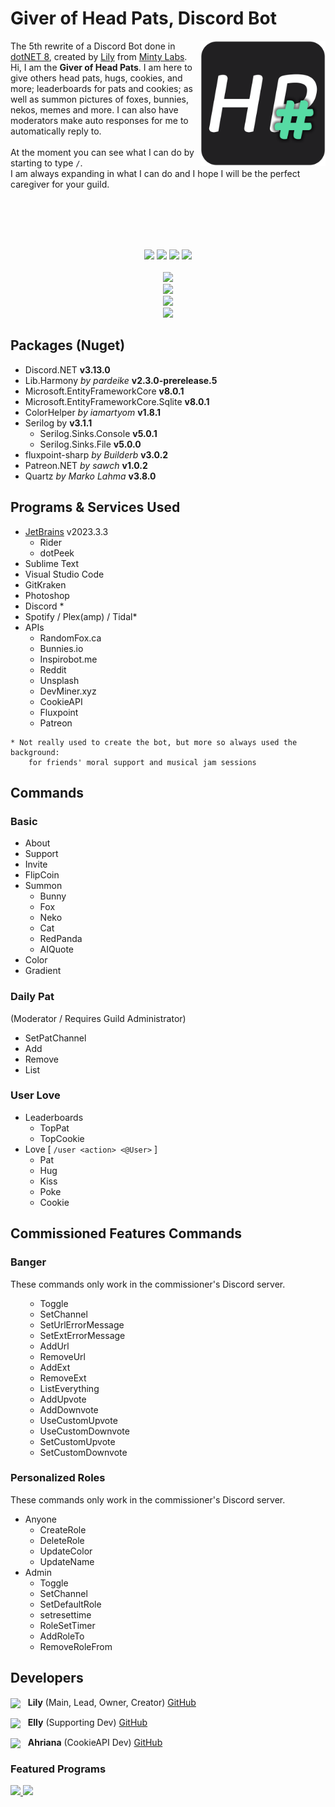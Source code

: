 <h1>Giver of Head Pats, Discord Bot</h1>
<img src="https://raw.githubusercontent.com/Minty-Labs/Giver-of-Head-Pats/main/Media/HeadPatSharp.png" align="right" width="200" height="200" />
<p>
The 5th rewrite of a Discord Bot done in <a href="https://dotnet.microsoft.com/en-us/download/dotnet/8.0" target="_blank">dotNET 8</a>, 
created by <a href="https://mintlily.lgbt/">Lily</a> from <a href="https://mintylabs.dev/">Minty Labs</a>. <br>
Hi, I am the <b>Giver of Head Pats</b>. I am here to give others head pats, hugs, cookies, and more; leaderboards for pats and cookies; as well as summon pictures of foxes, bunnies, nekos, memes and more. I can also have moderators make auto responses for me to automatically reply to.
<br><br>
At the moment you can see what I can do by starting to type <code>/</code>.<br>
I am always expanding in what I can do and I hope I will be the perfect caregiver for your guild.
</p>

<br><br><br><br>
<!-- Just Extra Space -->

<p align="center">
    <img src="https://img.shields.io/static/v1?label=Bot%20Version&message=5.1.1&color=389980&style=for-the-badge" />
    <!-- Elly Cute -->
    <img src="https://img.shields.io/static/v1?label=Last%20Updated&message=1%20February%202024&color=389980&style=for-the-badge" />
    <img src="https://img.shields.io/static/v1?label=Language&message=C%23&color=C059D0&style=for-the-badge" />
    <a href="https://github.com/discord-net/Discord.Net"><img src="https://img.shields.io/static/v1?label=Library&message=Discord.NET&color=7289DA&style=for-the-badge" /></a>
    <br><br>
    <a href=""><img src="https://img.shields.io/static/v1?label=Need%20Support%3F&message=Join%20the%20support%20server&color=7289DA&style=for-the-badge" /></a>
    <br>
    <a href="https://discord.com/api/oauth2/authorize?client_id=489144212911030304&permissions=1238830009424&scope=applications.commands%20bot"><img src="https://img.shields.io/static/v1?label=Would%20you%20like%20the%20bot%3F&message=Invite%20to%20your%20server&color=9fffe3&style=for-the-badge" /></a>
    <br>
    <a href="https://ko-fi.com/MintLily"><img src="https://img.shields.io/static/v1?label=Donate&message=Support%20the%20Author&color=0D8AC8&style=for-the-badge" /></a>
    <br>
    <a href="https://top.gg/bot/489144212911030304"><img src="https://img.shields.io/static/v1?label=Boost%20on&message=Top.gg&color=FF3366&style=for-the-badge" /></a>
</p>

<h2>Packages (Nuget)</h2>
<ul>
    <li>Discord.NET <b>v3.13.0</b></li>
    <li>Lib.Harmony <i>by pardeike</i> <b>v2.3.0-prerelease.5</b></li>
    <li>Microsoft.EntityFrameworkCore <b>v8.0.1</b></li>
    <li>Microsoft.EntityFrameworkCore.Sqlite <b>v8.0.1</b></li>
    <li>ColorHelper <i>by iamartyom</i> <b>v1.8.1</b></li>
    <li>Serilog by <b>v3.1.1</b>
        <ul>
            <li>Serilog.Sinks.Console <b>v5.0.1</b></li>
            <li>Serilog.Sinks.File <b>v5.0.0</b></li>
        </ul>
    </li>
    <li>fluxpoint-sharp <i>by Builderb</i> <b>v3.0.2</b></li>
    <li>Patreon.NET <i>by sawch</i> <b>v1.0.2</b></li>
    <li>Quartz <i>by Marko Lahma</i> <b>v3.8.0</b></li>
</ul>

<h2>Programs & Services Used</h2>
<ul>
    <li><a href="https://jb.gg/OpenSourceSupport" target="_blank">JetBrains</a> v2023.3.3
        <ul>
            <li>Rider</li>
            <li>dotPeek</li>
        </ul>
    </li>
    <li>Sublime Text</li>
    <li>Visual Studio Code</li>
    <li>GitKraken</li>
    <li>Photoshop</li>
    <li>Discord *</li>
    <li>Spotify / Plex(amp) / Tidal*</li>
    <li>APIs
        <ul>
            <li>RandomFox.ca</li>
            <li>Bunnies.io</li>
            <li>Inspirobot.me</li>
            <li>Reddit</li>
            <li>Unsplash</li>
            <li>DevMiner.xyz</li>
            <li>CookieAPI</li>
            <li>Fluxpoint</li>
            <li>Patreon</li>
        </ul>
    </li>
</ul>

```
* Not really used to create the bot, but more so always used the background:
    for friends' moral support and musical jam sessions
```

<h2>Commands</h2>
<h3>Basic</h3>
<ul>
    <li>About</li>
    <li>Support</li>
    <li>Invite</li>
    <li>FlipCoin</li>
    <li>Summon
        <ul>
            <li>Bunny</li>
            <li>Fox</li>
            <li>Neko</li>
            <li>Cat</li>
            <li>RedPanda</li>
            <li>AIQuote</li>
        </ul>
    </li>
    <li>Color</li>
    <li>Gradient</li>
</ul>

<h3>Daily Pat</h3>
<p>(Moderator / Requires Guild Administrator)</p>
<ul>
    <li>SetPatChannel</li>
    <li>Add</li>
    <li>Remove</li>
    <li>List</li>
</ul>

<h3>User Love</h3>
<ul>
    <li>Leaderboards
        <ul>
            <li>TopPat</li>
            <li>TopCookie</li>
        </ul>
    </li>
    <li>Love [ <code>/user &lt;action&gt; &lt;@User&gt;</code> ]
        <ul>
            <li>Pat</li>
            <li>Hug</li>
            <li>Kiss</li>
            <li>Poke</li>
            <li>Cookie</li>
        </ul>
    </li>
</ul>

<h2>Commissioned Features Commands</h2>
<h3>Banger</h3>
<p>These commands only work in the commissioner's Discord server.</p>
<ul>
    <ul>
        <li>Toggle</li>
        <li>SetChannel</li>
        <li>SetUrlErrorMessage</li>
        <li>SetExtErrorMessage</li>
        <li>AddUrl</li>
        <li>RemoveUrl</li>
        <li>AddExt</li>
        <li>RemoveExt</li>
        <li>ListEverything</li>
        <li>AddUpvote</li>
        <li>AddDownvote</li>
        <li>UseCustomUpvote</li>
        <li>UseCustomDownvote</li>
        <li>SetCustomUpvote</li>
        <li>SetCustomDownvote</li>
    </ul>
</ul>

<h3>Personalized Roles</h3>
<p>These commands only work in the commissioner's Discord server.</p>
<ul>
    <li>Anyone
        <ul>
            <li>CreateRole</li>
            <li>DeleteRole</li>
            <li>UpdateColor</li>
            <li>UpdateName</li>
        </ul>
    </li>
    <li>Admin
        <ul>
            <li>Toggle</li>
            <li>SetChannel</li>
            <li>SetDefaultRole</li>
            <li>setresettime</li>
            <li>RoleSetTimer</li>
            <li>AddRoleTo</li>
            <li>RemoveRoleFrom</li>
        </ul>
    </li>
</ul>


<h2>Developers</h2>
<img src="https://avatars.githubusercontent.com/u/22991790?v=4" height="35px" align=center /> &nbsp;
<b>Lily</b> (Main, Lead, Owner, Creator) <a href="https://github.com/MintLily">GitHub</a><br>

<img src="https://avatars.githubusercontent.com/u/86266174?v=4" height="35px" align=center /> &nbsp;
<b>Elly</b> (Supporting Dev) <a href="https://github.com/EllyVR">GitHub</a><br>

<img src="https://avatars.githubusercontent.com/u/28003629?v=4" height="35px" align=center /> &nbsp;
<b>Ahriana</b> (CookieAPI Dev) <a href="https://github.com/Ahriana">GitHub</a><br>

<h3>Featured Programs</h3>
<a href="https://jb.gg/OpenSourceSupport" target="_blank">
    <img src="https://resources.jetbrains.com/storage/products/company/brand/logos/Rider_icon.svg" height="50px" />
    <img src="https://resources.jetbrains.com/storage/products/company/brand/logos/dotPeek_icon.svg" height="50px" />
</a>
